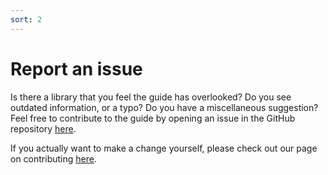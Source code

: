 ```yaml
---
sort: 2
---
```


# Report an issue

Is there a library that you feel the guide has overlooked? Do you see outdated information, or a typo? Do you have a miscellaneous suggestion? Feel free to contribute to the guide by opening an issue in the GitHub repository [here](https://github.com/stormsoundmusic/vst/issues).

If you actually want to make a change yourself, please check out our page on contributing [here](more/contribute.md).